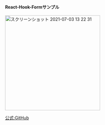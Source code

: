 #### React-Hook-Formサンプル

<img width="311" alt="スクリーンショット 2021-07-03 13 22 31" src="https://user-images.githubusercontent.com/71884766/124342816-bb46f600-dc01-11eb-89cb-b44bee197f7b.png">

[公式:GitHub](https://github.com/react-hook-form/react-hook-form)
